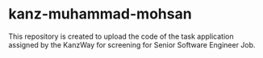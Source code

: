 # kanz-muhammad-mohsan
This repository is created to upload the code of the task application assigned by the KanzWay for screening for Senior Software Engineer Job.
